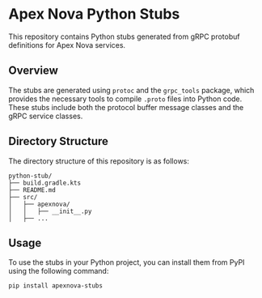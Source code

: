 # Apex Nova Python Stubs

This repository contains Python stubs generated from gRPC protobuf definitions for Apex Nova services.

## Overview

The stubs are generated using `protoc` and the `grpc_tools` package, which provides the necessary tools to compile `.proto` files into Python code. These stubs include both the protocol buffer message classes and the gRPC service classes.

## Directory Structure

The directory structure of this repository is as follows:

```
python-stub/
├── build.gradle.kts
├── README.md
├── src/
│   ├── apexnova/
│   │   ├── __init__.py
│   ├── ...
```

## Usage

To use the stubs in your Python project, you can install them from PyPI using the following command:

```
pip install apexnova-stubs
```
